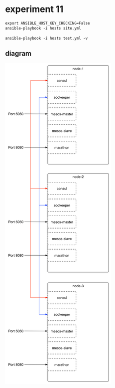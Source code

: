 # experiment 11

```
export ANSIBLE_HOST_KEY_CHECKING=False
ansible-playbook -i hosts site.yml

ansible-playbook -i hosts test.yml -v
```

## diagram

![diagram.png](diagram.png)
